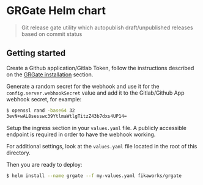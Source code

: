 GRGate Helm chart
=================

> Git release gate utility which autopublish draft/unpublished releases based
on commit status

## Getting started

Create a Github application/Gitlab Token, follow the instructions described on
the [GRGate installation](https://github.com/FikaWorks/grgate) section.

Generate a random secret for the webhook and use it for the
`config.server.webhookSecret` value and add it to the Gitlab/Github App webhook
secret, for example:

```bash
$ openssl rand -base64 32
3evN+wAL8sesswc39YtlmaWtlgTitzZ43b7dxs4UP14=
```

Setup the ingress section in your `values.yaml` file. A publicly accessible
endpoint is required in order to have the webhook working.

For additional settings, look at the `values.yaml` file located in the root of
this directory.

Then you are ready to deploy:

```bash
$ helm install --name grgate --f my-values.yaml fikaworks/grgate
```

